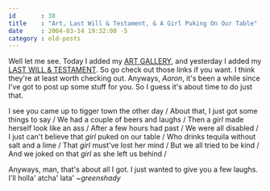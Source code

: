 ```yaml
---
id       : 38
title    : "Art, Last Will & Testament, & A Girl Puking On Our Table"
date     : 2004-03-14 19:32:00 -5
category : old-posts
---
```


Well let me see.  Today I added my <a href="/art" title="Art Directory">ART GALLERY</a>, and yesterday I added my <a href="/people/justin_tadlock/articles/LastWillAndTestament.php" title="Last Will &amp; Testament">LAST WILL &amp; TESTAMENT</a>.  So go check out those links if you want.  I think they're at least worth checking out.  Anyways, <em> Aaron</em>, it's been a while since I've got to post up some stuff for you.  So I guess it's about time to do just that.

I see you came up to tigger town the other day /
About that, I just got some things to say /
We had a couple of beers and laughs /
Then a <em> girl</em> made herself look like an ass /
After a few hours had past /
We were all disabled /
I just can't believe that <em> girl</em> puked on our table /
Who drinks tequila without salt and a lime /
That <em> girl</em> must've lost her mind /
But we all tried to be kind /
And we joked on that <em> girl</em> as she left us behind /

Anyways, man, that's about all I got.  I just wanted to give you a few laughs.  I'll holla' atcha' lata'  <em> ~greenshady</em>
